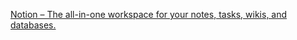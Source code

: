 [Notion – The all-in-one workspace for your notes, tasks, wikis, and databases.](https://gorgeous-bee-52f.notion.site/ChatGPT-Power-Prompts-40f8624ee4a0415dbf5ff67987dcdb6e)
